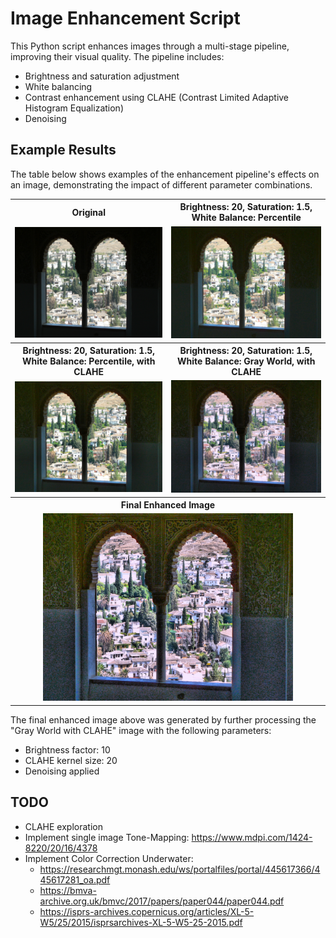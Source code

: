 # Image Enhancement Script

This Python script enhances images through a multi-stage pipeline, improving their visual quality. The pipeline includes:

*   Brightness and saturation adjustment
*   White balancing
*   Contrast enhancement using CLAHE (Contrast Limited Adaptive Histogram Equalization)
*   Denoising

## Example Results

The table below shows examples of the enhancement pipeline's effects on an image, demonstrating the impact of different parameter combinations.

<table style="width:100%; text-align: center;">
  <tr>
    <th style="text-align: center;">Original</th>
    <th style="text-align: center;">Brightness: 20, Saturation: 1.5, White Balance: Percentile</th>
  </tr>
  <tr>
    <td><img src="assets/alhambra1_b0_s1_none_noclahe.jpg" alt="Original" width="400"></td>
    <td><img src="assets/alhambra1_b20_s1.5_percentile_noclahe.jpg" alt="B: 20, S: 1.5, Percentile" width="400"></td>
  </tr>
    <tr>
    <th style="text-align: center;">Brightness: 20, Saturation: 1.5, White Balance: Percentile, with CLAHE</th>
    <th style="text-align: center;">Brightness: 20, Saturation: 1.5, White Balance: Gray World, with CLAHE</th>
  </tr>
  <tr>
    <td><img src="assets/alhambra1_b20_s1.5_percentile_clahe.jpg" alt="B: 20, S: 1.5, Percentile, w/ CLAHE" width="400"></td>
    <td><img src="assets/alhambra1_b20_s1.5_grayworld_clahe.jpg" alt="B: 20, S: 1.5, Gray World, w/ CLAHE" width="400"></td>
  </tr>
    <tr>
      <th colspan="2" style="text-align: center;">Final Enhanced Image</th>
    </tr>
        <tr>
      <td colspan="2" style="text-align: center;"><img src="assets/alhambra_enhanced.jpg" alt="Final Enhanced Image" width="400"></td>
    </tr>
</table>

The final enhanced image above was generated by further processing the "Gray World with CLAHE" image with the following parameters:

*   Brightness factor: 10
*   CLAHE kernel size: 20
*   Denoising applied

## TODO
- CLAHE exploration
- Implement single image Tone-Mapping: https://www.mdpi.com/1424-8220/20/16/4378
- Implement Color Correction Underwater:
  - https://researchmgt.monash.edu/ws/portalfiles/portal/445617366/445617281_oa.pdf
  - https://bmva-archive.org.uk/bmvc/2017/papers/paper044/paper044.pdf
  - https://isprs-archives.copernicus.org/articles/XL-5-W5/25/2015/isprsarchives-XL-5-W5-25-2015.pdf
